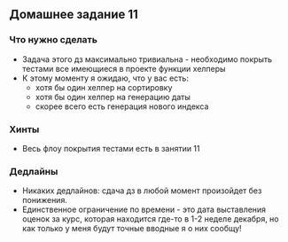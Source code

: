 ## Домашнее задание 11


### Что нужно сделать

- Задача этого дз максимально тривиальна - необходимо покрыть тестами все имеющиеся в проекте функции хелперы
- К этому моменту я ожидаю, что у вас есть:
  + хотя бы один хелпер на сортировку
  + хотя бы один хелпер на генерацию даты
  + скорее всего есть генерация нового индекса
    

### Хинты

- Весь флоу покрытия тестами есть в занятии 11


### Дедлайны

- Никаких дедлайнов: сдача дз в любой момент произойдет без понижения.
- Единственное ограничение по времени - это дата выставления оценок за курс, 
  которая находится где-то в 1-2 неделе декабря, но как только у меня будут точные вводные я о них сообщу!
